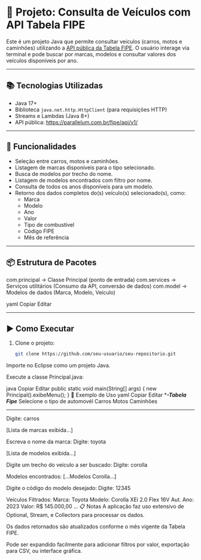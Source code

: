 # 🚗 Projeto: Consulta de Veículos com API Tabela FIPE

Este é um projeto Java que permite consultar veículos (carros, motos e caminhões) utilizando a [API pública da Tabela FIPE](https://deividfortuna.github.io/fipe/). O usuário interage via terminal e pode buscar por marcas, modelos e consultar valores dos veículos disponíveis por ano.

---

## 📚 Tecnologias Utilizadas

- Java 17+
- Biblioteca `java.net.http.HttpClient` (para requisições HTTP)
- Streams e Lambdas (Java 8+)
- API pública: https://parallelum.com.br/fipe/api/v1/

---

## 🎯 Funcionalidades

- Seleção entre carros, motos e caminhões.
- Listagem de marcas disponíveis para o tipo selecionado.
- Busca de modelos por trecho do nome.
- Listagem de modelos encontrados com filtro por nome.
- Consulta de todos os anos disponíveis para um modelo.
- Retorno dos dados completos do(s) veículo(s) selecionado(s), como:
  - Marca
  - Modelo
  - Ano
  - Valor
  - Tipo de combustível
  - Código FIPE
  - Mês de referência

---

## 📦 Estrutura de Pacotes

com.principal -> Classe Principal (ponto de entrada)
com.services -> Serviços utilitários (Consumo da API, conversão de dados)
com.model -> Modelos de dados (Marca, Modelo, Veículo)

yaml
Copiar
Editar

---

## ▶️ Como Executar

1. Clone o projeto:
   ```bash
   git clone https://github.com/seu-usuario/seu-repositorio.git
Importe no Eclipse como um projeto Java.

Execute a classe Principal.java:

java
Copiar
Editar
public static void main(String[] args) {
    new Principal().exibeMenu();
}
📌 Exemplo de Uso
yaml
Copiar
Editar
********-Tabela Fipe*******
Selecione o tipo de automovél
Carros
Motos
Caminhões
***************
Digite: carros

[Lista de marcas exibida...]

Escreva o nome da marca:
Digite: toyota

[Lista de modelos exibida...]

Digite um trecho do veículo a ser buscado:
Digite: corolla

Modelos encontrados:
[...Modelos Corolla...]

Digite o código do modelo desejado:
Digite: 12345

Veículos Filtrados:
Marca: Toyota
Modelo: Corolla XEi 2.0 Flex 16V Aut.
Ano: 2023
Valor: R$ 145.000,00
...
📋 Notas
A aplicação faz uso extensivo de Optional, Stream, e Collectors para processar os dados.

Os dados retornados são atualizados conforme o mês vigente da Tabela FIPE.

Pode ser expandido facilmente para adicionar filtros por valor, exportação para CSV, ou interface gráfica.

